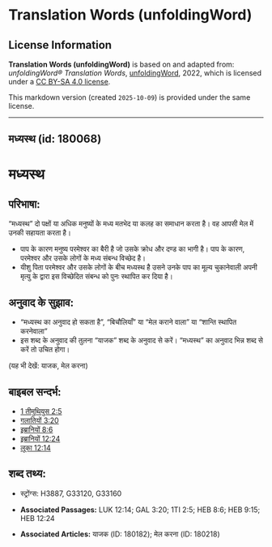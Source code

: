 # Translation Words (unfoldingWord)

## License Information

**Translation Words (unfoldingWord)** is based on and adapted from: _unfoldingWord® Translation Words_, [unfoldingWord](https://unfoldingword.org/utw), 2022, which is licensed under a [CC BY-SA 4.0 license](https://creativecommons.org/licenses/by-sa/4.0/legalcode.en).

This markdown version (created `2025-10-09`) is provided under the same license.



--------------------------------

## मध्यस्थ (id: 180068)

मध्यस्थ
=======

परिभाषा:
--------

“मध्यस्थ” दो पक्षों या अधिक मनुष्यों के मध्य मतभेद या कलह का समाधान करता है। वह आपसी मेल में उनकी सहायता करता है।

* पाप के कारण मनुष्य परमेश्वर का बैरी है जो उसके क्रोध और दण्ड का भागी है। पाप के कारण, परमेश्वर और उसके लोगों के मध्य संबन्ध विच्छेद है।
* यीशु पिता परमेश्वर और उसके लोगों के बीच मध्यस्थ है उसने उनके पाप का मूल्य चुकानेवाली अपनी मृत्यु के द्वारा इस विच्छेदित संबन्ध को पुनः स्थापित कर दिया है।

अनुवाद के सुझाव:
----------------

* “मध्यस्थ का अनुवाद हो सकता है”, “बिचौलियाँ” या “मेल कराने वाला” या “शान्ति स्थापित करनेवाला”
* इस शब्द के अनुवाद की तुलना “याजक” शब्द के अनुवाद से करें। “मध्यस्थ” का अनुवाद भिन्न शब्द से करें तो उचित होगा।

(यह भी देखें: याजक, मेल करना)

बाइबल सन्दर्भ:
--------------

* [1 तीमुथियुस 2:5](https://ref.ly/1Tim0:0)
* [गलातियों 3:20](https://ref.ly/Gal3:20)
* [इब्रानियों 8:6](https://ref.ly/Heb8:6)
* [इब्रानियों 12:24](https://ref.ly/Heb12:24)
* [लूका 12:14](https://ref.ly/Luke12:14)

शब्द तथ्य:
----------

* स्ट्रोंग्स: H3887, G33120, G33160

* **Associated Passages:** LUK 12:14; GAL 3:20; 1TI 2:5; HEB 8:6; HEB 9:15; HEB 12:24
* **Associated Articles:** याजक (ID: 180182); मेल करना (ID: 180218)

